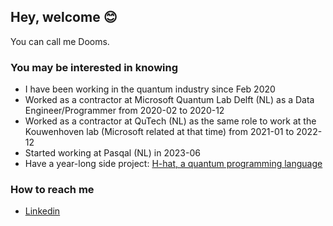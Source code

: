 ## Hey, welcome 😊

You can call me Dooms.

### You may be interested in knowing

- I have been working in the quantum industry since Feb 2020
- Worked as a contractor at Microsoft Quantum Lab Delft (NL) as a Data Engineer/Programmer from 2020-02 to 2020-12
- Worked as a contractor at QuTech (NL) as the same role to work at the Kouwenhoven lab (Microsoft related at that time) from 2021-01 to 2022-12
- Started working at Pasqal (NL) in 2023-06
- Have a year-long side project: [H-hat, a quantum programming language](https://github.com/hhat-lang/)


### How to reach me

- [Linkedin](https://www.linkedin.com/in/eduardomaschio/)


<!--
**Doomsk/Doomsk** is a ✨ _special_ ✨ repository because its `README.md` (this file) appears on your GitHub profile.

Here are some ideas to get you started:

- 🔭 I’m currently working on ...
- 🌱 I’m currently learning ...
- 👯 I’m looking to collaborate on ...
- 🤔 I’m looking for help with ...
- 💬 Ask me about ...
- 📫 How to reach me: ...
- 😄 Pronouns: ...
- ⚡ Fun fact: ...
-->
